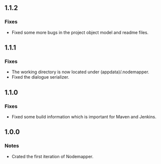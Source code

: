 1.1.2
-----

### Fixes
* Fixed some more bugs in the project object model and readme files.

1.1.1
-----

### Fixes
* The working directory is now located under (appdata)/.nodemapper.
* Fixed the dialogue serializer.

1.1.0
-----

### Fixes
* Fixed some build information which is important for Maven and Jenkins.

1.0.0
-----

### Notes
* Crated the first iteration of Nodemapper.

